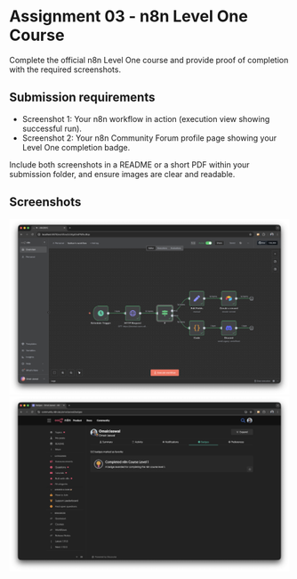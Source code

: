 # Assignment 03 - n8n Level One Course
Complete the official n8n Level One course and provide proof of completion with the required screenshots.

## Submission requirements

- Screenshot 1: Your n8n workflow in action (execution view showing successful run).
- Screenshot 2: Your n8n Community Forum profile page showing your Level One completion badge.

Include both screenshots in a README or a short PDF within your submission folder, and ensure images are clear and readable.

## Screenshots
![Screenshot of n8n Level 1 Course Workflow](Screenshot_1.png)
![Screenshot of n8n Level 1 Course Badge](Screenshot_2.png)
